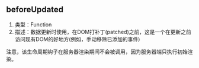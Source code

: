 
## beforeUpdated
1. 类型：Function
2. 描述：数据更新时使用，在DOM打补丁(patched)之前，这是一个在更新之前访问现有DOM的好地方(例如，手动移除已添加的事件)

注意，该生命周期钩子在服务器渲染期间不会被调用，因为服务器端只执行初始渲染。